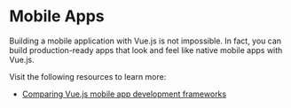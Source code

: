 # Mobile Apps

Building a mobile application with Vue.js is not impossible. In fact, you can build production-ready apps that look and feel like native mobile apps with Vue.js.

Visit the following resources to learn more:

- [Comparing Vue.js mobile app development frameworks](https://blog.logrocket.com/comparing-vue-js-mobile-app-development-frameworks/#whyusevuejstobuildmobileapps)
